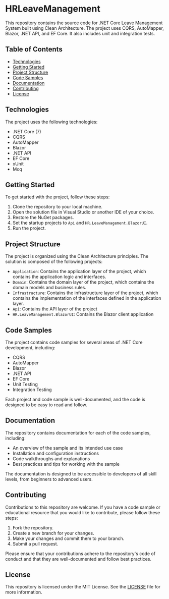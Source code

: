 # HRLeaveManagement

This repository contains the source code for .NET Core Leave Management System built using Clean Architecture. The project uses CQRS, AutoMapper, Blazor, .NET API, and EF Core. It also includes unit and integration tests.

## Table of Contents

- [Technologies](#technologies)
- [Getting Started](#getting-started)
- [Project Structure](#project-structure)
- [Code Samples](#code-samples)
- [Documentation](#documentation)
- [Contributing](#contributing)
- [License](#license)

## Technologies

The project uses the following technologies:

- .NET Core (7)
- CQRS
- AutoMapper
- Blazor
- .NET API
- EF Core
- xUnit
- Moq

## Getting Started

To get started with the project, follow these steps:

1. Clone the repository to your local machine.
2. Open the solution file in Visual Studio or another IDE of your choice.
3. Restore the NuGet packages.
4. Set the startup projects to `Api` and `HR.LeaveManagement.BlazorUI`.
5. Run the project.

## Project Structure

The project is organized using the Clean Architecture principles. The solution is composed of the following projects:

- `Application`: Contains the application layer of the project, which contains the application logic and interfaces.
- `Domain`: Contains the domain layer of the project, which contains the domain models and business rules.
- `Infrastructure`: Contains the infrastructure layer of the project, which contains the implementation of the interfaces defined in the application layer.
- `Api`: Contains the API layer of the project
- `HR.LeaveManagement.BlazorUI`: Contains the Blazor client application

## Code Samples

The project contains code samples for several areas of .NET Core development, including:

- CQRS
- AutoMapper
- Blazor
- .NET API
- EF Core
- Unit Testing
- Integration Testing

Each project and code sample is well-documented, and the code is designed to be easy to read and follow.

## Documentation

The repository contains documentation for each of the code samples, including:

- An overview of the sample and its intended use case
- Installation and configuration instructions
- Code walkthroughs and explanations
- Best practices and tips for working with the sample

The documentation is designed to be accessible to developers of all skill levels, from beginners to advanced users.

## Contributing

Contributions to this repository are welcome. If you have a code sample or educational resource that you would like to contribute, please follow these steps:

1. Fork the repository.
2. Create a new branch for your changes.
3. Make your changes and commit them to your branch.
4. Submit a pull request.

Please ensure that your contributions adhere to the repository's code of conduct and that they are well-documented and follow best practices.

## License

This repository is licensed under the MIT License. See the [LICENSE](LICENSE) file for more information.
